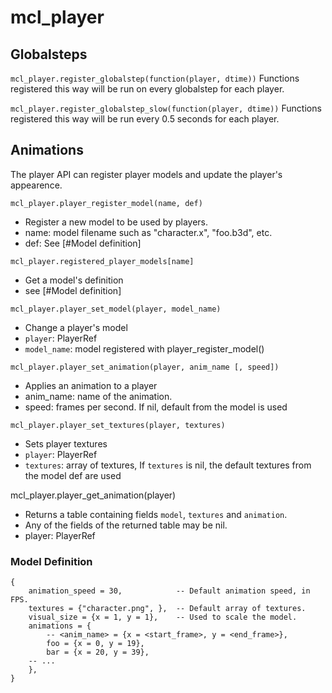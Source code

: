 # mcl_player
## Globalsteps

`mcl_player.register_globalstep(function(player, dtime))`
Functions registered this way will be run on every globalstep for each player.

`mcl_player.register_globalstep_slow(function(player, dtime))`
Functions registered this way will be run every 0.5 seconds for each player.

## Animations
The player API can register player models and update the player's appearence.

`mcl_player.player_register_model(name, def)`

 * Register a new model to be used by players.
 * name: model filename such as "character.x", "foo.b3d", etc.
 * def: See [#Model definition]

`mcl_player.registered_player_models[name]`

 * Get a model's definition
 * see [#Model definition]

`mcl_player.player_set_model(player, model_name)`

 * Change a player's model
 * `player`: PlayerRef
 * `model_name`: model registered with player_register_model()

`mcl_player.player_set_animation(player, anim_name [, speed])`

 * Applies an animation to a player
 * anim_name: name of the animation.
 * speed: frames per second. If nil, default from the model is used

`mcl_player.player_set_textures(player, textures)`

 * Sets player textures
 * `player`: PlayerRef
 * `textures`: array of textures, If `textures` is nil, the default textures from the model def are used

mcl_player.player_get_animation(player)

 * Returns a table containing fields `model`, `textures` and `animation`.
 * Any of the fields of the returned table may be nil.
 * player: PlayerRef

### Model Definition

	{
		animation_speed = 30,            -- Default animation speed, in FPS.
		textures = {"character.png", },  -- Default array of textures.
		visual_size = {x = 1, y = 1},    -- Used to scale the model.
		animations = {
			-- <anim_name> = {x = <start_frame>, y = <end_frame>},
			foo = {x = 0, y = 19},
			bar = {x = 20, y = 39},
		-- ...
		},
	}

